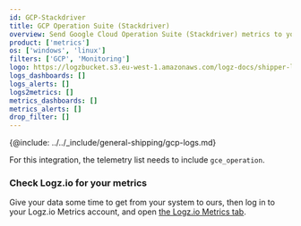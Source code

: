 ```yaml
---
id: GCP-Stackdriver
title: GCP Operation Suite (Stackdriver)
overview: Send Google Cloud Operation Suite (Stackdriver) metrics to your Logz.io account.
product: ['metrics']
os: ['windows', 'linux']
filters: ['GCP', 'Monitoring']
logo: https://logzbucket.s3.eu-west-1.amazonaws.com/logz-docs/shipper-logos/gcp-stackdriver.svg
logs_dashboards: []
logs_alerts: []
logs2metrics: []
metrics_dashboards: []
metrics_alerts: []
drop_filter: []
---
```



{@include: ../../_include/general-shipping/gcp-logs.md}  

For this integration, the telemetry list needs to include `gce_operation`.

### Check Logz.io for your metrics

Give your data some time to get from your system to ours, then log in to your Logz.io Metrics account, and open [the Logz.io Metrics tab](https://app.logz.io/#/dashboard/metrics/).
